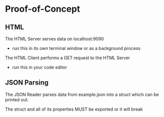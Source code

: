 Proof-of-Concept
================

HTML
----
The HTML Server serves data on localhost:9090
* run this in its own terminal window or as a background process

The HTML Client performs a GET request to the HTML Server
* run this in your code editor

JSON Parsing
------------
The JSON Reader parses data from example.json into a struct which can be printed out.

The struct and all of its properties MUST be exported or it will break